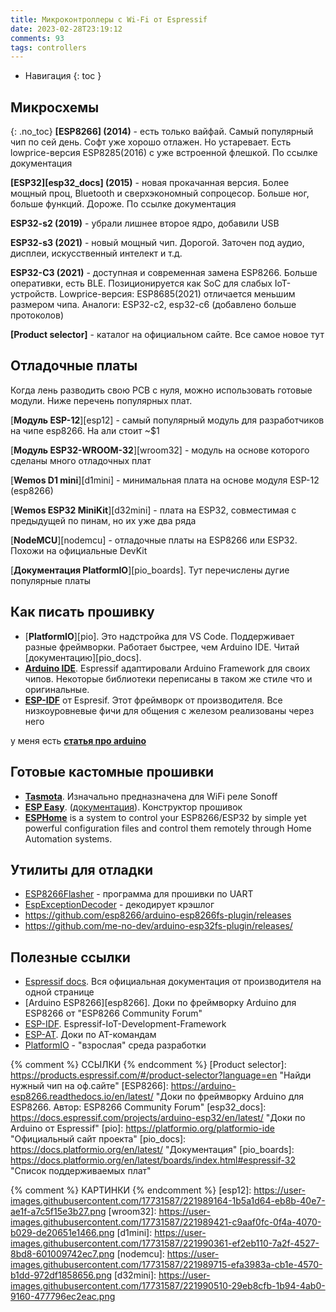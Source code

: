 ```yaml
---
title: Микроконтроллеры с Wi-Fi от Espressif
date: 2023-02-28T23:19:12
comments: 93
tags: controllers
---
```


- Навигация
{: toc }

## Микросхемы
{: .no_toc}
**[ESP8266] (2014)** - есть только вайфай. Самый популярный чип по сей день. Софт уже хорошо отлажен. Но устаревает. Есть lowprice-версия ESP8285(2016) с уже встроенной флешкой. По ссылке документация

**[ESP32][esp32_docs] (2015)** - новая прокачанная версия. Более мощный проц, Bluetooth и сверхэкономный сопроцесор. Больше ног, больше функций. Дороже. По ссылке документация

**ESP32-s2 (2019)** - убрали лишнее второе ядро, добавили USB

**ESP32-s3 (2021)** - новый мощный чип. Дорогой. Заточен под аудио, дисплеи, искусственный интелект и т.д. 

**ESP32-С3 (2021)** - доступная и современная замена ESP8266. Больше оперативки, есть BLE. Позиционируется как SoC для слабых IoT-устройств. Lowprice-версия: ESP8685(2021) отличается меньшим размером чипа. Аналоги: ESP32-c2, esp32-c6 (добавлено больше протоколов)

**[Product selector]** - каталог на официальном сайте. Все самое новое тут



## Отладочные платы
Когда лень разводить свою PCB с нуля, можно использовать готовые модули. Ниже перечень популярных плат. 

[**Модуль ESP-12**][esp12] - самый популярный модуль для разработчиков на чипе esp8266. На али стоит ~$1

[**Модуль ESP32-WROOM-32**][wroom32] - модуль на основе которого сделаны много отладочных плат

[**Wemos D1 mini**][d1mini] - минимальная плата на основе модуля ESP-12 (esp8266)

[**Wemos ESP32 MiniKit**][d32mini] - плата на ESP32, совместимая с предыдущей по пинам, но их уже два ряда

[**NodeMCU**][nodemcu] - отладочные платы на ESP8266 или ESP32. Похожи на официальные DevKit

[**Документация PlatformIO**][pio_boards]. Тут перечислены дугие популярные платы



## Как писать прошивку
- [**PlatformIO**][pio]. Это надстройка для VS Code. Поддерживает разные фреймворки. Работает быстрее, чем Arduino IDE. Читай [документацию][pio_docs]. 
- [**Arduino IDE**](https://www.arduino.cc/en/software). Espressif адаптировали Arduino Framework для своих чипов. Некоторые библиотеки переписаны в таком же стиле что и оригинальные.
- [**ESP-IDF**](https://docs.espressif.com/projects/esp-idf/en/latest/esp32/) от Espresif. Этот фреймворк от производителя. Все низкоуровневые фичи для общения с железом реализованы через него

у меня есть [**статья про arduino**](../coding/arduino.md)



## Готовые кастомные прошивки
- [**Tasmota**](https://tasmota.github.io/docs/). Изначально предназначена для WiFi реле Sonoff
- [**ESP Easy**](https://www.letscontrolit.com/index.php#ESPEasy). ([документация](https://www.letscontrolit.com/wiki/index.php/ESPEasy#Introduction)). Конструктор прошивок
- [**ESPHome**](https://esphome.io/) is a system to control your ESP8266/ESP32 by simple yet powerful configuration files and control them remotely through Home Automation systems.



## Утилиты для отладки
- [ESP8266Flasher](https://github.com/nodemcu/nodemcu-flasher/blob/master/Win32/Release/ESP8266Flasher.exe "Программатотр для ESP") - программа для прошивки по UART
- [EspExceptionDecoder](https://github.com/me-no-dev/EspExceptionDecoder) - декодирует крэшлог
- <https://github.com/esp8266/arduino-esp8266fs-plugin/releases>
- <https://github.com/me-no-dev/arduino-esp32fs-plugin/releases/>



## Полезные ссылки
- [Espressif docs](https://www.espressif.com/en/support/documents/technical-documents). Вся официальная документация от производителя на одной странице
- [Arduino ESP8266][esp8266]. Доки по фреймворку Arduino для ESP8266 от "ESP8266 Community Forum"
- [ESP-IDF](https://docs.espressif.com/projects/esp-idf/en/latest/esp32/). Espressif-IoT-Development-Framework
- [ESP-AT](https://docs.espressif.com/projects/esp-at/en/latest). Доки по AT-командам
- [PlatformIO](https://platformio.org/platformio-ide) - "взрослая" среда разработки


{% comment %} ССЫЛКИ {% endcomment %}
[Product selector]: https://products.espressif.com/#/product-selector?language=en "Найди нужный чип на оф.сайте"
[ESP8266]: https://arduino-esp8266.readthedocs.io/en/latest/ "Доки по фреймворку Arduino для ESP8266. Автор: ESP8266 Community Forum"
[esp32_docs]: https://docs.espressif.com/projects/arduino-esp32/en/latest/ "Доки по Arduino от Espressif"
[pio]: https://platformio.org/platformio-ide "Официальный сайт проекта"
[pio_docs]: https://docs.platformio.org/en/latest/ "Документация"
[pio_boards]: https://docs.platformio.org/en/latest/boards/index.html#espressif-32 "Список поддерживаемых плат"

{% comment %} КАРТИНКИ {% endcomment %}
[esp12]: https://user-images.githubusercontent.com/17731587/221989164-1b5a1d64-eb8b-40e7-ae1f-a7c5f15e3b27.png
[wroom32]: https://user-images.githubusercontent.com/17731587/221989421-c9aaf0fc-0f4a-4070-b029-de20651e1466.png
[d1mini]: https://user-images.githubusercontent.com/17731587/221990361-ef2eb110-7a2f-4527-8bd8-601009742ec7.png
[nodemcu]: https://user-images.githubusercontent.com/17731587/221989715-efa3983a-cb1e-4570-b1dd-972df1858656.png
[d32mini]: https://user-images.githubusercontent.com/17731587/221990510-29eb8cfb-1b94-4ab0-9160-477796ec2eac.png
